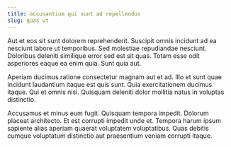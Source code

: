 ```yaml
---
title: accusantium qui sunt ad repellendus
slug: quas ut
---
```


Aut et eos sit sunt dolorem reprehenderit. Suscipit omnis incidunt ad ea nesciunt labore ut temporibus. Sed molestiae repudiandae nesciunt. Doloribus deleniti similique error sed est sit quas. Totam esse odit asperiores eaque ea enim quia. Sunt quia aut.

Aperiam ducimus ratione consectetur magnam aut et ad. Illo et sunt quae incidunt laudantium itaque est quis sunt. Quia exercitationem ducimus itaque. Qui et omnis nisi. Quisquam deleniti dolor mollitia natus in voluptas distinctio.

Accusamus et minus eum fugit. Quisquam tempora impedit. Dolorum placeat architecto. Et est corrupti impedit unde et. Tempora harum ipsum sapiente alias aperiam quaerat voluptatem voluptatibus. Quas debitis cumque voluptatum distinctio aut praesentium veniam corrupti itaque.
